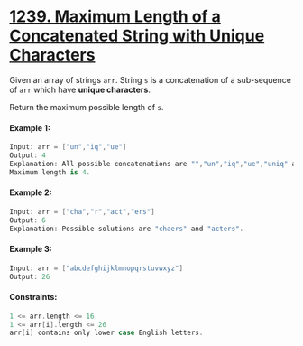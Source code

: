 # [1239. Maximum Length of a Concatenated String with Unique Characters](https://leetcode.com/problems/maximum-length-of-a-concatenated-string-with-unique-characters/)

Given an array of strings ```arr```. String ```s``` is a concatenation of a sub-sequence of ```arr``` which have **unique characters**.

Return the maximum possible length of ```s```.

#### Example 1:
```swift
Input: arr = ["un","iq","ue"]
Output: 4
Explanation: All possible concatenations are "","un","iq","ue","uniq" and "ique".
Maximum length is 4.
```

#### Example 2:
```swift
Input: arr = ["cha","r","act","ers"]
Output: 6
Explanation: Possible solutions are "chaers" and "acters".
```

#### Example 3:
```swift
Input: arr = ["abcdefghijklmnopqrstuvwxyz"]
Output: 26
``` 

#### Constraints:
```swift
1 <= arr.length <= 16
1 <= arr[i].length <= 26
arr[i] contains only lower case English letters.
```